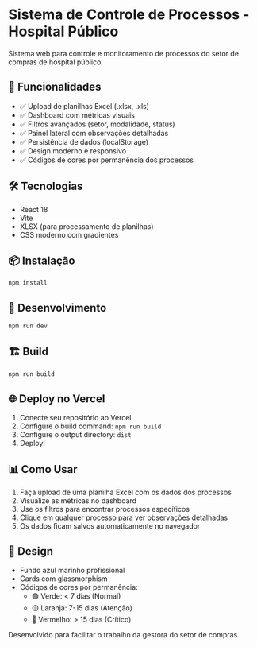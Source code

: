 # Sistema de Controle de Processos - Hospital Público

Sistema web para controle e monitoramento de processos do setor de compras de hospital público.

## 🚀 Funcionalidades

- ✅ Upload de planilhas Excel (.xlsx, .xls)
- ✅ Dashboard com métricas visuais
- ✅ Filtros avançados (setor, modalidade, status)
- ✅ Painel lateral com observações detalhadas
- ✅ Persistência de dados (localStorage)
- ✅ Design moderno e responsivo
- ✅ Códigos de cores por permanência dos processos

## 🛠️ Tecnologias

- React 18
- Vite
- XLSX (para processamento de planilhas)
- CSS moderno com gradientes

## 📦 Instalação

```bash
npm install
```

## 🔧 Desenvolvimento

```bash
npm run dev
```

## 🏗️ Build

```bash
npm run build
```

## 🌐 Deploy no Vercel

1. Conecte seu repositório ao Vercel
2. Configure o build command: `npm run build`
3. Configure o output directory: `dist`
4. Deploy!

## 📊 Como Usar

1. Faça upload de uma planilha Excel com os dados dos processos
2. Visualize as métricas no dashboard
3. Use os filtros para encontrar processos específicos
4. Clique em qualquer processo para ver observações detalhadas
5. Os dados ficam salvos automaticamente no navegador

## 🎨 Design

- Fundo azul marinho profissional
- Cards com glassmorphism
- Códigos de cores por permanência:
  - 🟢 Verde: < 7 dias (Normal)
  - 🟡 Laranja: 7-15 dias (Atenção)
  - 🔴 Vermelho: > 15 dias (Crítico)

Desenvolvido para facilitar o trabalho da gestora do setor de compras.

